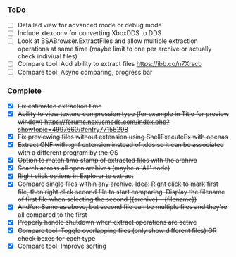 ### ToDo

- [ ] Detailed view for advanced mode or debug mode
- [ ] Include xtexconv for converting XboxDDS to DDS
- [ ] Look at BSABrowser.ExtractFiles and allow multiple extraction operations at same time (maybe limit to one per archive or actually check indiviual files)
- [ ] Compare tool: Add ability to extract files https://ibb.co/n7Xrscb
- [ ] Compare tool: Async comparing, progress bar

### Complete

- [X] ~~Fix estimated extraction time~~
- [X] ~~Ability to view texture compression type (for example in Title for preview window) https://forums.nexusmods.com/index.php?showtopic=4997660/#entry77156298~~
- [X] ~~Fix previewing files without extension using ShellExecuteEx with openas~~
- [X] ~~Extract GNF with .gnf extension instead of .dds so it can be associated with a different program by the OS~~
- [X] ~~Option to match time stamp of extracted files with the archive~~
- [X] ~~Search across all open archives (maybe a 'All' node)~~
- [X] ~~Right click options in Explorer to extract~~
- [X] ~~Compare single files within any archive. Idea: Right click to mark first file, then right click second file to start comparing. Display the filename of first file when selecting the second (\{archive\} - \{filename\})~~
- [X] ~~And/or: Same as above, but second file can be multiple files and they're all compared to the first~~
- [X] ~~Properly handle shutdown when extract operations are active~~
- [X] ~~Compare tool: Toggle overlapping files (only show different files) OR check boxes for each type~~
- [x] Compare tool: Improve sorting
